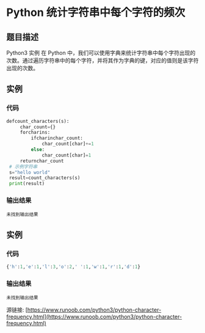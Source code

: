# Python 统计字符串中每个字符的频次

## 题目描述
Python3 实例
在 Python 中，我们可以使用字典来统计字符串中每个字符出现的次数。通过遍历字符串中的每个字符，并将其作为字典的键，对应的值则是该字符出现的次数。

## 实例
### 代码
```python
defcount_characters(s):
     char_count={}
     forcharins:
         ifcharinchar_count:
             char_count[char]+=1
         else:
             char_count[char]=1
     returnchar_count
 # 示例字符串
 s="hello world"
 result=count_characters(s)
 print(result)
```
### 输出结果
```
未找到输出结果
```
## 实例
### 代码
```python
{'h':1,'e':1,'l':3,'o':2,' ':1,'w':1,'r':1,'d':1}
```
### 输出结果
```
未找到输出结果
```
源链接: [https://www.runoob.com/python3/python-character-frequency.html](https://www.runoob.com/python3/python-character-frequency.html)